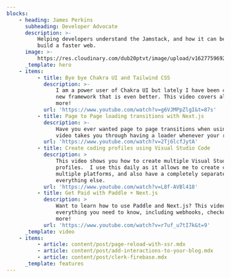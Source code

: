 ```yaml
---
blocks:
    - heading: James Perkins
      subheading: Developer Advocate
      description: >-
          Helping developers understand the Jamstack, and how it can be used to
          build a faster web.
      image: >-
          https://res.cloudinary.com/dub20ptvt/image/upload/v1627759692/me-and-tina_hgq79d.webp
      _template: hero
    - items:
          - title: Bye bye Chakra UI and Tailwind CSS
            description: >-
                I am a power user of Chakra UI but lately I have been checking out a
                new framework that is even better. This video covers all of this and
                more!
            url: 'https://www.youtube.com/watch?v=g6VJMPpZlgI&t=87s'
          - title: Page to Page loading transitions with Next.js
            description: >-
                Have you ever wanted page to page transitions when using next.js? This
                video takes you through having a loader whenever your route changes.
            url: 'https://www.youtube.com/watch?v=2Tj6lcfJytA'
          - title: Create coding profiles using Visual Studio Code
            description: >
                This video shows you how to create multiple Visual Studio Code
                profiles.  I use this daily as it allows me to create content on
                multiple platforms, and also have a completely separate one for
                everything else.
            url: 'https://www.youtube.com/watch?v=L8f-AVBl418'
          - title: Get Paid with Paddle + Next.js
            description: >
                Want to learn how to use Paddle and Next.js? This video shows you
                everything you need to know, including webhooks, checkout and so much
                more!
            url: 'https://www.youtube.com/watch?v=r7uf_u7tI7k&t=9'
      _template: video
    - items:
          - article: content/post/page-reload-with-ssr.mdx
          - article: content/post/add-interactions-to-your-blog.mdx
          - article: content/post/clerk-firebase.mdx
      _template: features
---
```

